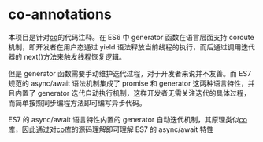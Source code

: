 # co-annotations

本项目是针对[co](https://github.com/tj/co)的代码注释。在 ES6 中 generator 函数在语言层面支持 coroute 机制，即开发者在用户态通过 yield 语法释放当前线程的执行，而后通过调用迭代器的 next()方法来触发线程恢复逻辑。

但是 generator 函数需要手动维护迭代过程，对于开发者来说并不友善。而 ES7 规范的 async/await 语法机制集成了 promise 和 generator 这两种语言特性，并且内置了 generator 迭代自动执行机制，这样开发者无需关注迭代的具体过程，而简单按照同步编程方法即可编写异步代码。

ES7 的 async/await 语言特性内置的 generator 自动迭代机制，其原理类似[co](https://github.com/tj/co) 库，因此通过对[co](https://github.com/tj/co)库的源码理解即可理解 ES7 的 async/await 特性
